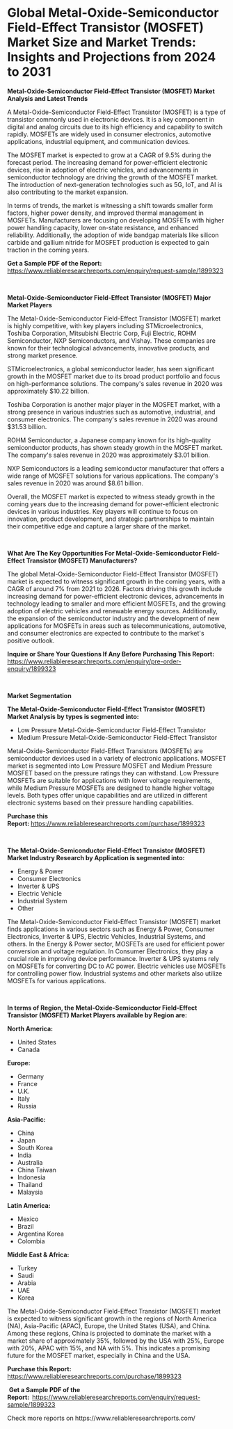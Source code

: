 <p><h1>Global Metal-Oxide-Semiconductor Field-Effect Transistor  (MOSFET) Market Size and Market Trends: Insights and Projections from 2024 to 2031</h1></p><p><strong>Metal-Oxide-Semiconductor Field-Effect Transistor  (MOSFET) Market Analysis and Latest Trends</strong></p>
<p><p>A Metal-Oxide-Semiconductor Field-Effect Transistor (MOSFET) is a type of transistor commonly used in electronic devices. It is a key component in digital and analog circuits due to its high efficiency and capability to switch rapidly. MOSFETs are widely used in consumer electronics, automotive applications, industrial equipment, and communication devices.</p><p>The MOSFET market is expected to grow at a CAGR of 9.5% during the forecast period. The increasing demand for power-efficient electronic devices, rise in adoption of electric vehicles, and advancements in semiconductor technology are driving the growth of the MOSFET market. The introduction of next-generation technologies such as 5G, IoT, and AI is also contributing to the market expansion.</p><p>In terms of trends, the market is witnessing a shift towards smaller form factors, higher power density, and improved thermal management in MOSFETs. Manufacturers are focusing on developing MOSFETs with higher power handling capacity, lower on-state resistance, and enhanced reliability. Additionally, the adoption of wide bandgap materials like silicon carbide and gallium nitride for MOSFET production is expected to gain traction in the coming years.</p></p>
<p><strong>Get a Sample PDF of the Report:&nbsp;</strong> <a href="https://www.reliableresearchreports.com/enquiry/request-sample/1899323">https://www.reliableresearchreports.com/enquiry/request-sample/1899323</a></p>
<p>&nbsp;</p>
<p><strong>Metal-Oxide-Semiconductor Field-Effect Transistor  (MOSFET) Major Market Players</strong></p>
<p><p>The Metal-Oxide-Semiconductor Field-Effect Transistor (MOSFET) market is highly competitive, with key players including STMicroelectronics, Toshiba Corporation, Mitsubishi Electric Corp, Fuji Electric, ROHM Semiconductor, NXP Semiconductors, and Vishay. These companies are known for their technological advancements, innovative products, and strong market presence.</p><p>STMicroelectronics, a global semiconductor leader, has seen significant growth in the MOSFET market due to its broad product portfolio and focus on high-performance solutions. The company's sales revenue in 2020 was approximately $10.22 billion.</p><p>Toshiba Corporation is another major player in the MOSFET market, with a strong presence in various industries such as automotive, industrial, and consumer electronics. The company's sales revenue in 2020 was around $31.53 billion.</p><p>ROHM Semiconductor, a Japanese company known for its high-quality semiconductor products, has shown steady growth in the MOSFET market. The company's sales revenue in 2020 was approximately $3.01 billion.</p><p>NXP Semiconductors is a leading semiconductor manufacturer that offers a wide range of MOSFET solutions for various applications. The company's sales revenue in 2020 was around $8.61 billion.</p><p>Overall, the MOSFET market is expected to witness steady growth in the coming years due to the increasing demand for power-efficient electronic devices in various industries. Key players will continue to focus on innovation, product development, and strategic partnerships to maintain their competitive edge and capture a larger share of the market.</p></p>
<p>&nbsp;</p>
<p><strong>What Are The Key Opportunities For Metal-Oxide-Semiconductor Field-Effect Transistor  (MOSFET) Manufacturers?</strong></p>
<p><p>The global Metal-Oxide-Semiconductor Field-Effect Transistor (MOSFET) market is expected to witness significant growth in the coming years, with a CAGR of around 7% from 2021 to 2026. Factors driving this growth include increasing demand for power-efficient electronic devices, advancements in technology leading to smaller and more efficient MOSFETs, and the growing adoption of electric vehicles and renewable energy sources. Additionally, the expansion of the semiconductor industry and the development of new applications for MOSFETs in areas such as telecommunications, automotive, and consumer electronics are expected to contribute to the market's positive outlook.</p></p>
<p><strong>Inquire or Share Your Questions If Any Before Purchasing This Report:</strong> <a href="https://www.reliableresearchreports.com/enquiry/pre-order-enquiry/1899323">https://www.reliableresearchreports.com/enquiry/pre-order-enquiry/1899323</a></p>
<p>&nbsp;</p>
<p><strong>Market Segmentation</strong></p>
<p><strong>The Metal-Oxide-Semiconductor Field-Effect Transistor  (MOSFET) Market Analysis by types is segmented into:</strong></p>
<p><ul><li>Low Pressure Metal-Oxide-Semiconductor Field-Effect Transistor</li><li>Medium Pressure Metal-Oxide-Semiconductor Field-Effect Transistor</li></ul></p>
<p><p>Metal-Oxide-Semiconductor Field-Effect Transistors (MOSFETs) are semiconductor devices used in a variety of electronic applications. MOSFET market is segmented into Low Pressure MOSFET and Medium Pressure MOSFET based on the pressure ratings they can withstand. Low Pressure MOSFETs are suitable for applications with lower voltage requirements, while Medium Pressure MOSFETs are designed to handle higher voltage levels. Both types offer unique capabilities and are utilized in different electronic systems based on their pressure handling capabilities.</p></p>
<p><strong>Purchase this Report:&nbsp;</strong><a href="https://www.reliableresearchreports.com/purchase/1899323">https://www.reliableresearchreports.com/purchase/1899323</a></p>
<p>&nbsp;</p>
<p><strong>The Metal-Oxide-Semiconductor Field-Effect Transistor  (MOSFET) Market Industry Research by Application is segmented into:</strong></p>
<p><ul><li>Energy & Power</li><li>Consumer Electronics</li><li>Inverter & UPS</li><li>Electric Vehicle</li><li>Industrial System</li><li>Other</li></ul></p>
<p><p>The Metal-Oxide-Semiconductor Field-Effect Transistor (MOSFET) market finds applications in various sectors such as Energy & Power, Consumer Electronics, Inverter & UPS, Electric Vehicles, Industrial Systems, and others. In the Energy & Power sector, MOSFETs are used for efficient power conversion and voltage regulation. In Consumer Electronics, they play a crucial role in improving device performance. Inverter & UPS systems rely on MOSFETs for converting DC to AC power. Electric vehicles use MOSFETs for controlling power flow. Industrial systems and other markets also utilize MOSFETs for various applications.</p></p>
<p>&nbsp;</p>
<p><strong>In terms of Region, the Metal-Oxide-Semiconductor Field-Effect Transistor  (MOSFET) Market Players available by Region are:</strong></p>
<p>
    <p> <strong> North America: </strong>
        <ul>
            <li>United States</li>
            <li>Canada</li>
        </ul>
        </p> 
    <p> <strong> Europe: </strong>
        <ul>
            <li>Germany</li>
            <li>France</li>
            <li>U.K.</li>
            <li>Italy</li>
            <li>Russia</li>
        </ul>
        </p> 
    <p> <strong> Asia-Pacific: </strong>
        <ul>
            <li>China</li>
            <li>Japan</li>
            <li>South Korea</li>
            <li>India</li>
            <li>Australia</li>
            <li>China Taiwan</li>
            <li>Indonesia</li>
            <li>Thailand</li>
            <li>Malaysia</li>
        </ul>
        </p> 
    <p> <strong> Latin America: </strong>
        <ul>
            <li>Mexico</li>
            <li>Brazil</li>
            <li>Argentina Korea</li>
            <li>Colombia</li>
        </ul>
        </p> 
    <p> <strong> Middle East & Africa: </strong>
        <ul>
            <li>Turkey</li>
            <li>Saudi</li>
            <li>Arabia</li>
            <li>UAE</li>
            <li>Korea</li>
        </ul>
    </p>
    </p>
<p><p>The Metal-Oxide-Semiconductor Field-Effect Transistor (MOSFET) market is expected to witness significant growth in the regions of North America (NA), Asia-Pacific (APAC), Europe, the United States (USA), and China. Among these regions, China is projected to dominate the market with a market share of approximately 35%, followed by the USA with 25%, Europe with 20%, APAC with 15%, and NA with 5%. This indicates a promising future for the MOSFET market, especially in China and the USA.</p></p>
<p><strong>Purchase this Report: </strong><a href="https://www.reliableresearchreports.com/purchase/1899323">https://www.reliableresearchreports.com/purchase/1899323</a></p>
<p>&nbsp;<strong>Get a Sample PDF of the Report:&nbsp;&nbsp;</strong><a href="https://www.reliableresearchreports.com/enquiry/request-sample/1899323">https://www.reliableresearchreports.com/enquiry/request-sample/1899323</a></p>
<p><strong></strong></p>
<p>Check more reports on https://www.reliableresearchreports.com/</p>